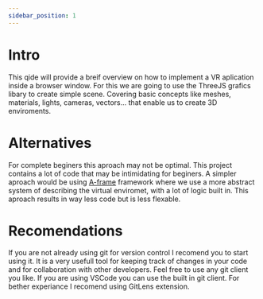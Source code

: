 ```yaml
---
sidebar_position: 1
---
```


# Intro

This qide will provide a breif overview on how to implement a VR aplication inside a browser window. For this we are going to use the ThreeJS grafics libary to create simple scene. Covering basic concepts like meshes, materials, lights, cameras, vectors... that enable us to create 3D enviroments.

# Alternatives

For complete beginers this aproach may not be optimal. This project contains a lot of code that may be intimidating for beginers. A simpler aproach would be using [A-frame](https://aframe.io/) framework where we use a more abstract system of describing the virtual enviromet, with a lot of logic built in. This aproach results in way less code but is less flexable.

# Recomendations

If you are not already using git for version control I recomend you to start using it. It is a very usefull tool for keeping track of changes in your code and for collaboration with other developers. Feel free to use any git client you like. If you are using VSCode you can use the built in git client. For bether experiance I recomend using GitLens extension.